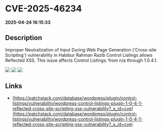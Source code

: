 # CVE-2025-46234

**2025-04-24 16:15:33**

## Description
Improper Neutralization of Input During Web Page Generation ('Cross-site Scripting') vulnerability in Habibur Rahman Razib Control Listings allows Reflected XSS. This issue affects Control Listings: from n/a through 1.0.4.1.

![](https://img.shields.io/static/v1?label=Score&message=7.1&color=red)
![](https://img.shields.io/static/v1?label=Severity&message=HIGH&color=red)
![](https://img.shields.io/static/v1?label=CWE&message=XSS&color=green)

## Links
- [https://patchstack.com/database/wordpress/plugin/control-listings/vulnerability/wordpress-control-listings-plugin-1-0-4-1-reflected-cross-site-scripting-xss-vulnerability?_s_id=cve](https://patchstack.com/database/wordpress/plugin/control-listings/vulnerability/wordpress-control-listings-plugin-1-0-4-1-reflected-cross-site-scripting-xss-vulnerability?_s_id=cve)
